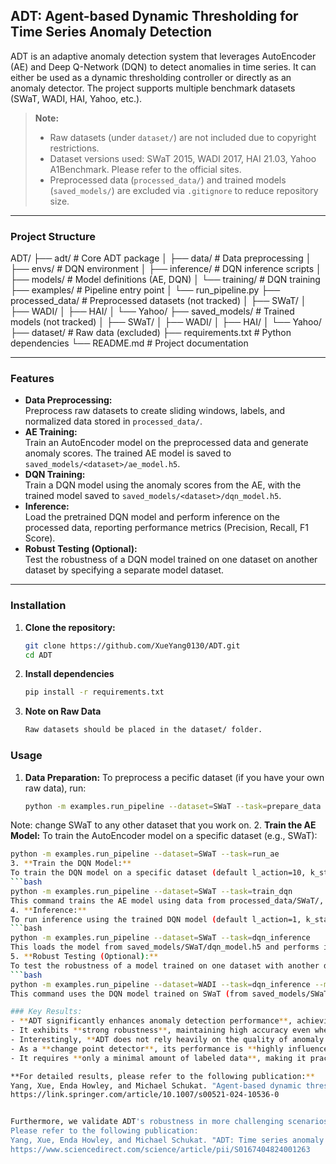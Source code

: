 ## ADT: Agent-based Dynamic Thresholding for Time Series Anomaly Detection

ADT is an adaptive anomaly detection system that leverages AutoEncoder (AE) and Deep Q-Network (DQN) to detect anomalies in time series. It can either be used as a dynamic thresholding controller or directly as an anomaly detector.
The project supports multiple benchmark datasets (SWaT, WADI, HAI, Yahoo, etc.).

> **Note:**  
> - Raw datasets (under `dataset/`) are not included due to copyright restrictions.  
> - Dataset versions used: SWaT 2015, WADI 2017, HAI 21.03, Yahoo A1Benchmark. Please refer to the official sites.
> - Preprocessed data (`processed_data/`) and trained models (`saved_models/`) are excluded via `.gitignore` to reduce repository size.

---

### Project Structure

ADT/
├── adt/                  # Core ADT package
│   ├── data/             # Data preprocessing
│   ├── envs/             # DQN environment
│   ├── inference/        # DQN inference scripts
│   ├── models/           # Model definitions (AE, DQN)
│   └── training/         # DQN training
├── examples/             # Pipeline entry point
│   └── run_pipeline.py
├── processed_data/       # Preprocessed datasets (not tracked)
│   ├── SWaT/
│   ├── WADI/
│   ├── HAI/
│   └── Yahoo/
├── saved_models/         # Trained models (not tracked)
│   ├── SWaT/
│   ├── WADI/
│   ├── HAI/
│   └── Yahoo/
├── dataset/              # Raw data (excluded)
├── requirements.txt      # Python dependencies
└── README.md             # Project documentation

---

### Features

- **Data Preprocessing:**  
  Preprocess raw datasets to create sliding windows, labels, and normalized data stored in `processed_data/`.  
- **AE Training:**  
  Train an AutoEncoder model on the preprocessed data and generate anomaly scores. The trained AE model is saved to `saved_models/<dataset>/ae_model.h5`.
- **DQN Training:**  
  Train a DQN model using the anomaly scores from the AE, with the trained model saved to `saved_models/<dataset>/dqn_model.h5`.
- **Inference:**  
  Load the pretrained DQN model and perform inference on the processed data, reporting performance metrics (Precision, Recall, F1 Score).
- **Robust Testing (Optional):**  
  Test the robustness of a DQN model trained on one dataset on another dataset by specifying a separate model dataset.

---

### Installation

1. **Clone the repository:**
   ```bash
   git clone https://github.com/XueYang0130/ADT.git
   cd ADT
2. **Install dependencies**
   ```bash
   pip install -r requirements.txt
3. **Note on Raw Data**
   ```bash
   Raw datasets should be placed in the dataset/ folder.

### Usage
1. **Data Preparation:**
To preprocess a pecific dataset (if you have your own raw data), run:
   ```bash
   python -m examples.run_pipeline --dataset=SWaT --task=prepare_data
Note: change SWaT to any other dataset that you work on.
2. **Train the AE Model:**
To train the AutoEncoder model on a specific dataset (e.g., SWaT):
   ```bash
   python -m examples.run_pipeline --dataset=SWaT --task=run_ae
3. **Train the DQN Model:**
To train the DQN model on a specific dataset (default l_action=10, k_state=1):
   ```bash
   python -m examples.run_pipeline --dataset=SWaT --task=train_dqn
This command trains the AE model using data from processed_data/SWaT/, saves the model in saved_models/SWaT/ae_model.h5, and stores the anomaly scores in processed_data/SWaT/ae_score.npy.
4. **Inference:**
To run inference using the trained DQN model (default l_action=1, k_state=1):
   ```bash
   python -m examples.run_pipeline --dataset=SWaT --task=dqn_inference 
This loads the model from saved_models/SWaT/dqn_model.h5 and performs inference on the processed data in processed_data/SWaT/, outputting performance metrics.
5. **Robust Testing (Optional):**
To test the robustness of a model trained on one dataset with another dataset’s test data, use the optional --model_dataset argument:
   ```bash
   python -m examples.run_pipeline --dataset=WADI --task=dqn_inference --model_dataset=SWaT
This command uses the DQN model trained on SWaT (from saved_models/SWaT/dqn_model.h5) to perform inference on the WADI dataset (from processed_data/WADI/).

### Key Results:
- **ADT significantly enhances anomaly detection performance**, achieving **F1 scores close to 1** on multiple benchmark datasets.
- It exhibits **strong robustness**, maintaining high accuracy even when trained on one dataset and applied to another.
- Interestingly, **ADT does not rely heavily on the quality of anomaly scores**, as it adapts effectively regardless of score precision.
- As a **change point detector**, its performance is **highly influenced by the underlying data structure**.
- It requires **only a minimal amount of labeled data**, making it practical for real-world scenarios where labeled anomalies are scarce.

**For detailed results, please refer to the following publication:**
Yang, Xue, Enda Howley, and Michael Schukat. "Agent-based dynamic thresholding for adaptive anomaly detection using reinforcement learning." Neural Computing and Applications (2024): 1-17.
https://link.springer.com/article/10.1007/s00521-024-10536-0


Furthermore, we validate ADT's robustness in more challenging scenarios, including environments with **noisy, partial, or delayed feedback**.  
Please refer to the following publication:
Yang, Xue, Enda Howley, and Michael Schukat. "ADT: Time series anomaly detection for cyber-physical systems via deep reinforcement learning." Computers & Security 141 (2024): 103825.
https://www.sciencedirect.com/science/article/pii/S0167404824001263